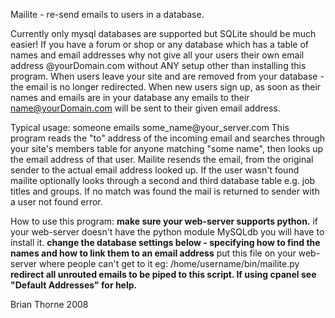 Mailite - re-send emails to users in a database.

Currently only mysql databases are supported but SQLite should be much easier!
If you have a forum or shop or any database which has a table of names and email addresses  why not give all your users their own email address @yourDomain.com without ANY setup other than installing this program. When users leave your site and are removed from your database - the email is no longer redirected. When new users sign up, as soon as their names and emails are in your database any emails to their name@yourDomain.com will be sent to their given email address.

Typical usage:
someone emails some\_name@your\_server.com
This program reads the "to" address of the incoming email and searches through
your site's members table for anyone matching "some name", then looks up the email address of that user. Mailite resends the email, from the original sender to the actual email address looked up. If the user wasn't found mailite optionally looks through a second and third database table e.g. job titles and groups. If no match was found the mail is returned to sender with a user not found error.

How to use this program:
**make sure your web-server supports python.** if your web-server doesn't have the python module MySQLdb you will have to install it.
**change the database settings below - specifying how to find the names and how to link them to an email address** put this file on your web-server where people can't get to it eg: /home/username/bin/mailite.py
**redirect all unrouted emails to be piped to this script. If using cpanel see "Default Addresses" for help.**


Brian Thorne 2008